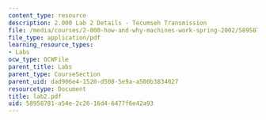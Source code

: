 ```yaml
---
content_type: resource
description: 2.000 Lab 2 Details - Tecumseh Transmission
file: /media/courses/2-000-how-and-why-machines-work-spring-2002/58958781a54e2c2616d46477f6e42a93_lab2.pdf
file_type: application/pdf
learning_resource_types:
- Labs
ocw_type: OCWFile
parent_title: Labs
parent_type: CourseSection
parent_uid: dad906e4-1520-d508-5e9a-a500b3834027
resourcetype: Document
title: lab2.pdf
uid: 58958781-a54e-2c26-16d4-6477f6e42a93
---
```

